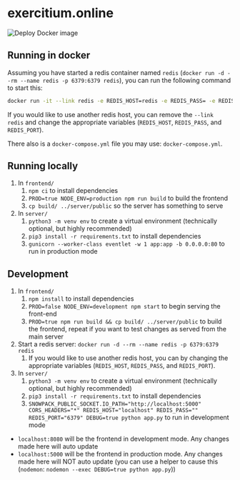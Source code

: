 # exercitium.online

<!-- ![Test + Deploy](https://github.com/SConaway/exercitium.online/workflows/Test%20+%20Deploy/badge.svg) -->

![Deploy Docker image](https://github.com/SConaway/exercitium.online/workflows/Deploy%20Docker%20image/badge.svg)

## Running in docker

Assuming you have started a redis container named `redis` (`docker run -d --rm --name redis -p 6379:6379 redis`), you can run the following command to start this:

```bash
docker run -it --link redis -e REDIS_HOST=redis -e REDIS_PASS= -e REDIS_PORT=6379 -p 80:80 -d "sconaway/exercitium.online"
```

If you would like to use another redis host, you can remove the `--link redis` and change the appropriate variables (`REDIS_HOST`, `REDIS_PASS`, and `REDIS_PORT`).

There also is a `docker-compose.yml` file you may use: `docker-compose.yml`.

## Running locally

1. In `frontend/`
    1. `npm ci` to install dependencies
    2. `PROD=true NODE_ENV=production npm run build` to build the frontend
    3. `cp build/ ../server/public` so the server has something to serve
2. In `server/`
    1. `python3 -m venv env` to create a virtual environment (technically optional, but highly recommended)
    2. `pip3 install -r requirements.txt` to install dependencies
    3. `gunicorn --worker-class eventlet -w 1 app:app -b 0.0.0.0:80` to run in production mode

## Development

1. In `frontend/`
    1. `npm install` to install dependencies
    2. `PROD=false NODE_ENV=development npm start` to begin serving the front-end
    3. `PROD=true npm run build && cp build/ ../server/public` to build the frontend, repeat if you want to test changes as served from the main server
2. Start a redis server: `docker run -d --rm --name redis -p 6379:6379 redis`
    1. If you would like to use another redis host, you can by changing the appropriate variables (`REDIS_HOST`, `REDIS_PASS`, and `REDIS_PORT`).
3. In `server/`
    1. `python3 -m venv env` to create a virtual environment (technically optional, but highly recommended)
    2. `pip3 install -r requirements.txt` to install dependencies
    3. `SNOWPACK_PUBLIC_SOCKET.IO_PATH="http://localhost:5000" CORS_HEADERS="*" REDIS_HOST="localhost" REDIS_PASS="" REDIS_PORT="6379" DEBUG=true python app.py` to run in development mode

-   `localhost:8080` will be the frontend in development mode. Any changes made here will auto update
-   `localhost:5000` will be the frontend in production mode. Any changes made here will NOT auto update (you can use a helper to cause this (`nodemon`: `nodemon --exec DEBUG=true python app.py`))

